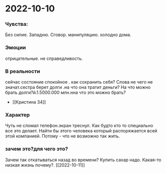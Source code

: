 # 2022-10-10
### Чувства:
Без силие. Западню. Сговор. манипуляцию. холодно дома.
###  Эмоции
отрицательные. не справедливость.
### В реальности
сейчас состояние спокойное . как сохранить себя?
Слова не чего не значат.сестра берет долги .на что она тратит деньги?
На что можно брать долги?й.1.5000.000 млн.нна что это можно брать?
- [[Кристина 34]]
### Xарактер
Чуть не сломал телефон.экран треснул.
Как будто кто то специально все это делает. Найти бы этого человека который распоряжается всей этой компанией. Потому - что не возможно так жить.
### зачем это?для чего это?
Зачем так откатываться назад во времени?
Купить сахар надо.
Какая-то низкая жизнь почему?.
[[2022-10-11]]